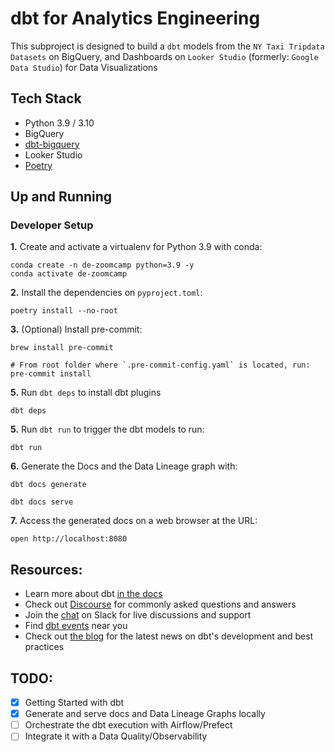 # dbt for Analytics Engineering

This subproject is designed to build a `dbt` models from the `NY Taxi Tripdata Datasets` on BigQuery,
and Dashboards on `Looker Studio` (formerly: `Google Data Studio`) for Data Visualizations

## Tech Stack
- Python 3.9 / 3.10
- BigQuery
- [dbt-bigquery](https://docs.getdbt.com/reference/warehouse-setups/bigquery-setup)
- Looker Studio
- [Poetry](https://python-poetry.org/docs/)

## Up and Running

### Developer Setup

**1.** Create and activate a virtualenv for Python 3.9 with conda:
```shell
conda create -n de-zoomcamp python=3.9 -y
conda activate de-zoomcamp
```

**2.** Install the dependencies on `pyproject.toml`:
```shell
poetry install --no-root
```

**3.** (Optional) Install pre-commit:
```shell
brew install pre-commit

# From root folder where `.pre-commit-config.yaml` is located, run:
pre-commit install
```

**5.** Run `dbt deps` to install dbt plugins
```shell
dbt deps
```

**5.** Run `dbt run` to trigger the dbt models to run:
```shell
dbt run
```

**6.** Generate the Docs and the Data Lineage graph with:
```shell
dbt docs generate
```
```shell
dbt docs serve
```

**7.** Access the generated docs on a web browser at the URL:
```shell
open http://localhost:8080
```

## Resources:
- Learn more about dbt [in the docs](https://docs.getdbt.com/docs/introduction)
- Check out [Discourse](https://discourse.getdbt.com/) for commonly asked questions and answers
- Join the [chat](https://community.getdbt.com/) on Slack for live discussions and support
- Find [dbt events](https://events.getdbt.com) near you
- Check out [the blog](https://blog.getdbt.com/) for the latest news on dbt's development and best practices

## TODO:
- [x] Getting Started with dbt
- [x] Generate and serve docs and Data Lineage Graphs locally
- [ ] Orchestrate the dbt execution with Airflow/Prefect
- [ ] Integrate it with a Data Quality/Observability
